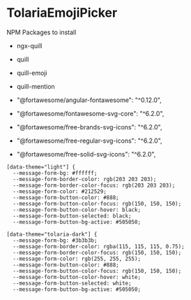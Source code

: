 # TolariaEmojiPicker

NPM Packages to install
- ngx-quill
- quill
- quill-emoji
- quill-mention


- "@fortawesome/angular-fontawesome": "^0.12.0",
- "@fortawesome/fontawesome-svg-core": "^6.2.0",
- "@fortawesome/free-brands-svg-icons": "^6.2.0",
- "@fortawesome/free-regular-svg-icons": "^6.2.0",
- "@fortawesome/free-solid-svg-icons": "^6.2.0",


```
[data-theme="light"] {
  --message-form-bg: #ffffff;
  --message-form-border-color: rgb(203 203 203);
  --message-form-border-color-focus: rgb(203 203 203);
  --message-form-color: #212529;
  --message-form-button-color: #888;
  --message-form-button-color-focus: rgb(150, 150, 150);
  --message-form-button-color-hover: black;
  --message-form-button-selected: black;
  --message-form-button-bg-active: #505050;

[data-theme="tolaria-dark"] {
  --message-form-bg: #3b3b3b;
  --message-form-border-color: rgba(115, 115, 115, 0.75);
  --message-form-border-color-focus: rgb(150, 150, 150);
  --message-form-color: rgb(255, 255, 255);
  --message-form-button-color: #888;
  --message-form-button-color-focus: rgb(150, 150, 150);
  --message-form-button-color-hover: white;
  --message-form-button-selected: white;
  --message-form-button-bg-active: #505050;
```
